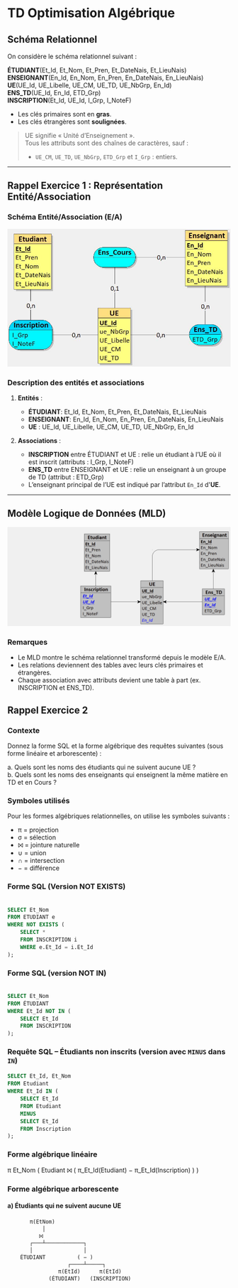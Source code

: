 ﻿# TD Optimisation Algébrique

## Schéma Relationnel

On considère le schéma relationnel suivant :

**ÉTUDIANT**(Et_Id, Et_Nom, Et_Pren, Et_DateNais, Et_LieuNais)  
**ENSEIGNANT**(En_Id, En_Nom, En_Pren, En_DateNais, En_LieuNais)  
**UE**(UE_Id, UE_Libelle, UE_CM, UE_TD, UE_NbGrp, En_Id)  
**ENS_TD**(UE_Id, En_Id, ETD_Grp)  
**INSCRIPTION**(Et_Id, UE_Id, I_Grp, I_NoteF)

- Les clés primaires sont en **gras**.
- Les clés étrangères sont **soulignées**.

> UE signifie « Unité d’Enseignement ».  
> Tous les attributs sont des chaînes de caractères, sauf :
> - `UE_CM`, `UE_TD`, `UE_NbGrp`, `ETD_Grp` et `I_Grp` : entiers.

---

## Rappel Exercice 1 : Représentation Entité/Association

### Schéma Entité/Association (E/A)

![Schéma E/A](Asset/Img/Rappel_Exercice1.png.jpg)

### Description des entités et associations

1. **Entités** :
    - **ÉTUDIANT**: Et_Id, Et_Nom, Et_Pren, Et_DateNais, Et_LieuNais
    - **ENSEIGNANT**: En_Id, En_Nom, En_Pren, En_DateNais, En_LieuNais
    - **UE** : UE_Id, UE_Libelle, UE_CM, UE_TD, UE_NbGrp, En_Id

2. **Associations** :
    - **INSCRIPTION** entre ÉTUDIANT et UE : relie un étudiant à l’UE où il est inscrit (attributs : I_Grp, I_NoteF)
    - **ENS_TD** entre ENSEIGNANT et UE : relie un enseignant à un groupe de TD (attribut : ETD_Grp)
    - L’enseignant principal de l’UE est indiqué par l’attribut `En_Id` d'**UE**.

---

## Modèle Logique de Données (MLD)

![Schéma MLD](Asset/Img/Rappel_Exercice1_MLD.png)

### Remarques

- Le MLD montre le schéma relationnel transformé depuis le modèle E/A.
- Les relations deviennent des tables avec leurs clés primaires et étrangères.
- Chaque association avec attributs devient une table à part (ex. INSCRIPTION et ENS_TD).  

## Rappel Exercice 2

### Contexte

Donnez la forme SQL et la forme algébrique des requêtes suivantes (sous forme linéaire et arborescente) :

a. Quels sont les noms des étudiants qui ne suivent aucune UE ?  
b. Quels sont les noms des enseignants qui enseignent la même matière en TD et en Cours ?

### Symboles utilisés

Pour les formes algébriques relationnelles, on utilise les symboles suivants :

- π = projection
- σ = sélection
- ⨝ = jointure naturelle
- ∪ = union
- ∩ = intersection
- − = différence


### Forme SQL (Version NOT EXISTS)

```sql

SELECT Et_Nom
FROM ETUDIANT e
WHERE NOT EXISTS (
    SELECT *
    FROM INSCRIPTION i
    WHERE e.Et_Id = i.Et_Id
);

```
### Forme SQL (version NOT IN)

```sql

SELECT Et_Nom
FROM ÉTUDIANT
WHERE Et_Id NOT IN (
    SELECT Et_Id
    FROM INSCRIPTION
);

```

### Requête SQL – Étudiants non inscrits (version avec `MINUS` dans `IN`)

```sql
SELECT Et_Id, Et_Nom
FROM Etudiant
WHERE Et_Id IN (
    SELECT Et_Id
    FROM Etudiant
    MINUS
    SELECT Et_Id
    FROM Inscription
);

```

### Forme algébrique linéaire

π Et_Nom ( Etudiant ⨝ ( π_Et_Id(Etudiant) − π_Et_Id(Inscription) ) )

### Forme algébrique arborescente

#### a) Étudiants qui ne suivent aucune UE

           π(EtNom)
               │
              ⨝
           ┌───┴────────────┐
           │                │
        ÉTUDIANT          ( − )
                       ┌────┴─────┐
                    π(EtId)      π(EtId)
                 (ÉTUDIANT)   (INSCRIPTION)
